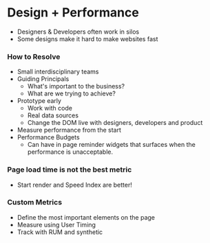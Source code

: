 # Design + Performance
* Designers & Developers often work in silos
* Some designs make it hard to make websites fast

### How to Resolve
* Small interdisciplinary teams
* Guiding Principals
    - What's important to the business?
    - What are we trying to achieve?
* Prototype early
    - Work with code
    - Real data sources
    - Change the DOM live with designers, developers and product
* Measure performance from the start
* Performance Budgets
    - Can have in page reminder widgets that surfaces when the performance is unacceptable.

### Page load time is not the best metric
* Start render and Speed Index are better!

### Custom Metrics
* Define the most important elements on the page
* Measure using User Timing
* Track with RUM and synthetic
